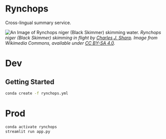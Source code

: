 # Rynchops
Cross-lingual summary service.

![An Image of Rynchops niger (Black Skimmer) skimming water.](https://upload.wikimedia.org/wikipedia/commons/2/27/Black_skimmer_%28Rynchops_niger%29_in_flight.jpg)
_Rynchops niger (Black Skimmer) skimming in flight by [Charles J. Sharp](https://en.wikipedia.org/wiki/File:Black_skimmer_(Rynchops_niger)_in_flight.jpg). Image from Wikimedia Commons, available under [CC BY-SA 4.0](https://creativecommons.org/licenses/by-sa/4.0/deed.en)._


# Dev
## Getting Started

```bash
conda create -f rynchops.yml
```

# Prod
```bash
conda activate rynchops
streamlit run app.py
```
